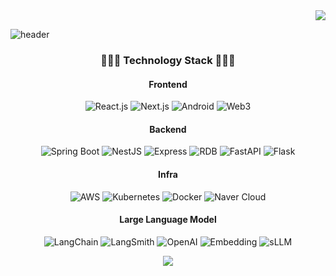 <div align="end">
    <img src="https://mazassumnida.wtf/api/mini/generate_badge?boj=devleejb">
</div>

![header](https://capsule-render.vercel.app/api?type=transparent&fontColor=703ee5&text=JongBeom&height=150&fontSize=60&desc=Full-Stack%20Developer&descAlignY=75&descAlign=56)

<h3 align="center">👨🏻‍💻 Technology Stack 👨🏻‍💻</h3>

<div align="center">
    <h4 align="center">Frontend</h4> 
    <p align="center">
        <img alt="React.js" src="https://img.shields.io/badge/-React.js-61DAFB?logo=react&logoColor=white&style=flat">
        <img alt="Next.js" src="https://img.shields.io/badge/-Next.js-000000?logo=next.js&logoColor=white&style=flat">
        <img alt="Android" src="https://img.shields.io/badge/-Android-3DDC84?logo=android&logoColor=white&style=flat">
        <img alt="Web3" src="https://img.shields.io/badge/-Web3-F16822?logo=ethereum&logoColor=white&style=flat">
    </p>
</div>

<div align="center">
    <h4 align="center">Backend</h4>
    <p align="center">
        <img alt="Spring Boot" src="https://img.shields.io/badge/-Spring%20Boot-6DB33F?logo=spring-boot&logoColor=white&style=flat">
        <img alt="NestJS" src="https://img.shields.io/badge/-NestJS-E0234E?logo=nestjs&logoColor=white&style=flat">
        <img alt="Express" src="https://img.shields.io/badge/-Express-000000?logo=express&logoColor=white&style=flat"> 
        <img alt="RDB" src="https://img.shields.io/badge/-RDB-003B57?logo=postgresql&logoColor=white&style=flat">
        <img alt="FastAPI" src="https://img.shields.io/badge/-FastAPI-009688?logo=fastapi&logoColor=white&style=flat">
        <img alt="Flask" src="https://img.shields.io/badge/-Flask-000000?logo=flask&logoColor=white&style=flat">
    </p>
</div>

<div align="center">
    <h4 align="center">Infra</h4>
    <p align="center">
        <img alt="AWS" src="https://img.shields.io/badge/-AWS-232F3E?logo=amazon-aws&logoColor=white&style=flat">
        <img alt="Kubernetes" src="https://img.shields.io/badge/-Kubernetes-326CE5?logo=kubernetes&logoColor=white&style=flat">
        <img alt="Docker" src="https://img.shields.io/badge/-Docker-2496ED?logo=docker&logoColor=white&style=flat">
        <img alt="Naver Cloud" src="https://img.shields.io/badge/-Naver%20Cloud-03C75A?logo=naver&logoColor=white&style=flat">
    </p>
</div>

<div align ="center">
    <h4 align="center">Large Language Model</h4>
    <p align="center">
    <img alt="LangChain" src="https://img.shields.io/badge/-LangChain-405DE6?logoColor=white&style=flat">
    <img alt="LangSmith" src="https://img.shields.io/badge/-LangSmith-6F42C1?logoColor=white&style=flat">
    <img alt="OpenAI" src="https://img.shields.io/badge/-OpenAI-FFD43B?logo=openai&logoColor=white&style=flat">
    <img alt="Embedding" src="https://img.shields.io/badge/-Embedding-FF9E0F?logoColor=white&style=flat">
    <img alt="sLLM" src="https://img.shields.io/badge/-sLLM-172B4D?logoColor=white&style=flat">
    </p>
</div>

<div align="center">
    <img src="https://github-readme-streak-stats.herokuapp.com/?user=devleejb"/>
</div>
